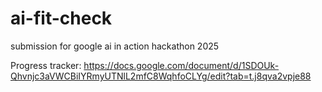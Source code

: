 # ai-fit-check
submission for google ai in action hackathon 2025

Progress tracker: 
https://docs.google.com/document/d/1SDOUk-Qhvnjc3aVWCBiIYRmyUTNlL2mfC8WqhfoCLYg/edit?tab=t.j8qva2vpje88
